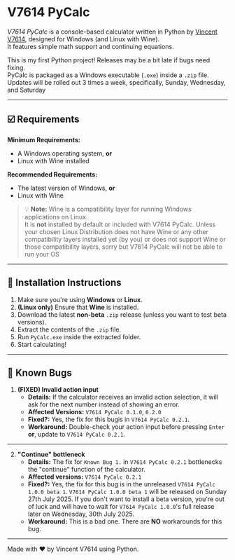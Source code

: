 # V7614 PyCalc

*V7614 PyCalc* is a console-based calculator written in Python by [Vincent V7614](https://github.com/V7614), designed for Windows (and Linux with Wine).  
It features simple math support and continuing equations.

This is my first Python project! Releases may be a bit late if bugs need fixing.  
PyCalc is packaged as a Windows executable (`.exe`) inside a `.zip` file.
Updates will be rolled out 3 times a week, specifically, Sunday, Wednesday, and Saturday

---

## ☑️ Requirements

**Minimum Requirements:**
- A Windows operating system, **or**
- Linux with Wine installed

**Recommended Requirements:**
- The latest version of Windows, **or**
- Linux with Wine

> 💡 **Note:** Wine is a compatibility layer for running Windows applications on Linux.  
> It is **not** installed by default or included with V7614 PyCalc. Unless your chosen Linux Distribution does not have Wine or any other compatibility layers installed yet (by you) or does not support Wine or those compatibility layers, sorry but V7614 PyCalc will not be able to run your OS 

---

## 🚀 Installation Instructions

1. Make sure you're using **Windows** or **Linux**.
2. **(Linux only)** Ensure that **Wine** is installed.
3. Download the latest **non-beta** `.zip` release (unless you want to test beta versions).
4. Extract the contents of the `.zip` file.
5. Run `PyCalc.exe` inside the extracted folder.
6. Start calculating!

---

## 🐞 Known Bugs

1. **(FIXED) Invalid action input**
   - **Details:** If the calculator receives an invalid action selection, it will ask for the next number instead of showing an error.
   - **Affected Versions:** `V7614 PyCalc 0.1.0`, `0.2.0`  
   - **Fixed?:** Yes, the fix for this bugis in `V7614 PyCalc 0.2.1`.  
   - **Workaround:** Double-check your action input before pressing `Enter` **or**, update to `V7614 PyCalc 0.2.1`.
---

2. **"Continue" bottleneck**
   - **Details:** The fix for `Known Bug 1.` in `V7614 PyCalc 0.2.1` bottlenecks the "continue" function of the calculator.
   - **Affected versions:** `V7614 PyCalc 0.2.1`
   - **Fixed?:** Yes, the fix for this bug is in the unreleased `V7614 PyCalc 1.0.0 beta 1`. `V7614 PyCalc 1.0.0 beta 1` will be released on Sunday 27th July 2025. If you don't want to install a beta version, you're out of luck and will have to wait for `V7614 PyCalc 1.0.0`'s full release later on Wednesday, 30th July 2025.
   - **Workaround:** This is a bad one. There are **NO** workarounds for this bug.
---

Made with ❤️ by Vincent V7614 using Python.
